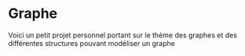 # Graphe

Voici un petit projet personnel portant sur le thème des graphes et des différentes structures pouvant modéliser un graphe

